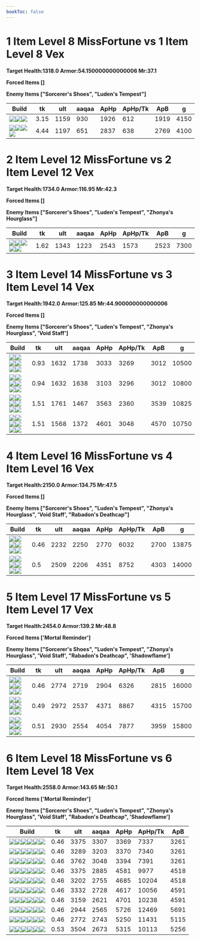 ```yaml
---
bookToc: false
---
```


# 1 Item Level 8 MissFortune vs 1 Item Level 8 Vex

**Target Health:1318.0 Armor:54.150000000000006 Mr:37.1**


**Forced Items []**


**Enemy Items ["Sorcerer's Shoes", "Luden's Tempest"]**




Build | tk | ult | aaqaa |ApHp | ApHp/Tk | ApB | g
-|-|-|-|-|-|-|-
![](/item/6671.png)![](/item/1001.png)![](/item/1055.png)|3.15|1159|930|1926|612|1919|4150
![](/item/6673.png)![](/item/1001.png)![](/item/1055.png)![](/item/1036.png)|4.44|1197|651|2837|638|2769|4100




























































# 2 Item Level 12 MissFortune vs 2 Item Level 12 Vex

**Target Health:1734.0 Armor:116.95 Mr:42.3**


**Forced Items []**


**Enemy Items ["Sorcerer's Shoes", "Luden's Tempest", "Zhonya's Hourglass"]**




Build | tk | ult | aaqaa |ApHp | ApHp/Tk | ApB | g
-|-|-|-|-|-|-|-
![](/item/6672.png)![](/item/3124.png)![](/item/1001.png)![](/item/1055.png)![](/item/1036.png)|1.62|1343|1223|2543|1573|2523|7300




























































# 3 Item Level 14 MissFortune vs 3 Item Level 14 Vex

**Target Health:1942.0 Armor:125.85 Mr:44.900000000000006**


**Forced Items []**


**Enemy Items ["Sorcerer's Shoes", "Luden's Tempest", "Zhonya's Hourglass", 'Void Staff']**




Build | tk | ult | aaqaa |ApHp | ApHp/Tk | ApB | g
-|-|-|-|-|-|-|-
![](/item/6672.png)![](/item/3124.png)![](/item/3091.png)![](/item/1001.png)![](/item/1055.png)![](/item/1036.png)|0.93|1632|1738|3033|3269|3012|10500
![](/item/3091.png)![](/item/3153.png)![](/item/3124.png)![](/item/1001.png)![](/item/1055.png)![](/item/1036.png)|0.94|1632|1638|3103|3296|3012|10800
![](/item/6672.png)![](/item/3124.png)![](/item/3026.png)![](/item/1001.png)![](/item/1055.png)![](/item/1037.png)|1.51|1761|1467|3563|2360|3539|10825
![](/item/6672.png)![](/item/3124.png)![](/item/8001.png)![](/item/1001.png)![](/item/1055.png)![](/item/1038.png)|1.51|1568|1372|4601|3048|4570|10750




























































# 4 Item Level 16 MissFortune vs 4 Item Level 16 Vex

**Target Health:2150.0 Armor:134.75 Mr:47.5**


**Forced Items []**


**Enemy Items ["Sorcerer's Shoes", "Luden's Tempest", "Zhonya's Hourglass", 'Void Staff', "Rabadon's Deathcap"]**




Build | tk | ult | aaqaa |ApHp | ApHp/Tk | ApB | g
-|-|-|-|-|-|-|-
![](/item/6672.png)![](/item/3124.png)![](/item/3115.png)![](/item/3153.png)![](/item/1001.png)![](/item/1037.png)|0.46|2232|2250|2770|6032|2700|13875
![](/item/6672.png)![](/item/3124.png)![](/item/3091.png)![](/item/6673.png)![](/item/1001.png)![](/item/1038.png)|0.5|2509|2206|4351|8752|4303|14000




























































# 5 Item Level 17 MissFortune vs 5 Item Level 17 Vex

**Target Health:2454.0 Armor:139.2 Mr:48.8**


**Forced Items ['Mortal Reminder']**


**Enemy Items ["Sorcerer's Shoes", "Luden's Tempest", "Zhonya's Hourglass", 'Void Staff', "Rabadon's Deathcap", 'Shadowflame']**




Build | tk | ult | aaqaa |ApHp | ApHp/Tk | ApB | g
-|-|-|-|-|-|-|-
![](/item/6672.png)![](/item/3124.png)![](/item/3115.png)![](/item/3153.png)![](/item/3033.png)![](/item/1001.png)|0.46|2774|2719|2904|6326|2815|16000
![](/item/6672.png)![](/item/3124.png)![](/item/3091.png)![](/item/6673.png)![](/item/3033.png)![](/item/1001.png)|0.49|2972|2537|4371|8867|4315|15700
![](/item/6672.png)![](/item/3124.png)![](/item/3026.png)![](/item/3033.png)![](/item/3153.png)![](/item/1001.png)|0.51|2930|2554|4054|7877|3959|15800




























































# 6 Item Level 18 MissFortune vs 6 Item Level 18 Vex

**Target Health:2558.0 Armor:143.65 Mr:50.1**


**Forced Items ['Mortal Reminder']**


**Enemy Items ["Sorcerer's Shoes", "Luden's Tempest", "Zhonya's Hourglass", 'Void Staff', "Rabadon's Deathcap", 'Shadowflame']**




Build | tk | ult | aaqaa |ApHp | ApHp/Tk | ApB
-|-|-|-|-|-|-
![](/item/6672.png)![](/item/3124.png)![](/item/3091.png)![](/item/3033.png)![](/item/3094.png)![](/item/3153.png)|0.46|3375|3307|3369|7337|3261
![](/item/6672.png)![](/item/3124.png)![](/item/3091.png)![](/item/3046.png)![](/item/3033.png)![](/item/3153.png)|0.46|3289|3203|3370|7340|3261
![](/item/6672.png)![](/item/3124.png)![](/item/3091.png)![](/item/3046.png)![](/item/3033.png)![](/item/3072.png)|0.46|3762|3048|3394|7391|3261
![](/item/6672.png)![](/item/3124.png)![](/item/3091.png)![](/item/6673.png)![](/item/3033.png)![](/item/3046.png)|0.46|3375|2885|4581|9977|4518
![](/item/3091.png)![](/item/3153.png)![](/item/3124.png)![](/item/3085.png)![](/item/3033.png)![](/item/6673.png)|0.46|3202|2755|4685|10204|4518
![](/item/6672.png)![](/item/3124.png)![](/item/3091.png)![](/item/3026.png)![](/item/3033.png)![](/item/3046.png)|0.46|3332|2728|4617|10056|4591
![](/item/3091.png)![](/item/3153.png)![](/item/3124.png)![](/item/3026.png)![](/item/3033.png)![](/item/3085.png)|0.46|3159|2621|4701|10238|4591
![](/item/6672.png)![](/item/3124.png)![](/item/3091.png)![](/item/3046.png)![](/item/3033.png)![](/item/8001.png)|0.46|2944|2565|5726|12469|5691
![](/item/6672.png)![](/item/3124.png)![](/item/8001.png)![](/item/3085.png)![](/item/3033.png)![](/item/3153.png)|0.46|2772|2743|5250|11431|5115
![](/item/6672.png)![](/item/3124.png)![](/item/3026.png)![](/item/3033.png)![](/item/3094.png)![](/item/6673.png)|0.53|3504|2673|5315|10113|5256




























































